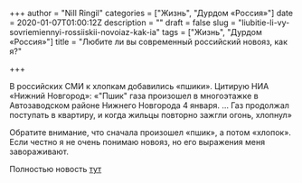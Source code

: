 +++
author = "Nill Ringil"
categories = ["Жизнь", "Дурдом «Россия»"]
date = 2020-01-07T01:00:12Z
description = ""
draft = false
slug = "liubitie-li-vy-sovriemiennyi-rossiiskii-novoiaz-kak-ia"
tags = ["Жизнь", "Дурдом «Россия»"]
title = "Любите ли вы современный российский новояз, как я?"

+++


В российских СМИ к хлопкам добавились «пшики». Цитирую НИА «Нижний Новгород»: «"Пшик" газа произошел в многоэтажке в Автозаводском районе Нижнего Новгорода 4 января. … Газ продолжал поступать в квартиру, и когда жильцы повторно зажгли огонь, хлопнул»

Обратите внимание, что сначала произошел «пшик», а потом «хлопок». Если честно я не очень понимаю новояз, но его выражения меня завораживают.

Полностью новость [тут](https://www.niann.ru/?id=547051)

